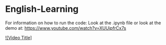 # English-Learning

For information on how to run the code: Look at the .ipynb file or look at the demo at: https://www.youtube.com/watch?v=XUUipfrCx7s

[![Video Title]]([https://www.youtube.com/watch?v=VIDEO_ID](https://www.youtube.com/watch?v=XUUipfrCx7s))
